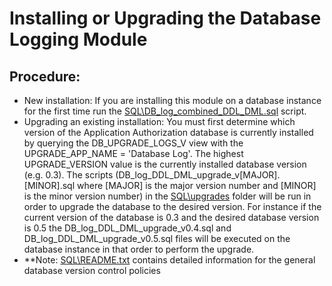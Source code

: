 # Installing or Upgrading the Database Logging Module
## Procedure:
- New installation: If you are installing this module on a database instance for the first time run the [SQL\DB_log_combined_DDL_DML.sql](./SQL/DB_log_combined_DDL_DML.sql) script.
- Upgrading an existing installation: You must first determine which version of the Application Authorization database is currently installed by querying the DB_UPGRADE_LOGS_V view with the UPGRADE_APP_NAME = 'Database Log'.  The highest UPGRADE_VERSION value is the currently installed database version (e.g. 0.3).  The scripts (DB_log_DDL_DML_upgrade_v[MAJOR].[MINOR].sql where [MAJOR] is the major version number and [MINOR] is the minor version number) in the [SQL\upgrades](./SQL/upgrades) folder will be run in order to upgrade the database to the desired version.  For instance if the current version of the database is 0.3 and the desired database version is 0.5 the DB_log_DDL_DML_upgrade_v0.4.sql and DB_log_DDL_DML_upgrade_v0.5.sql files will be executed on the database instance in that order to perform the upgrade.  
- **Note: [SQL\README.txt](./SQL/README.txt) contains detailed information for the general database version control policies
